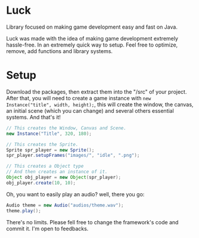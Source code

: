 # Luck

Library focused on making game development easy and fast on Java.

Luck was made with the idea of making game development extremely hassle-free. In an extremely quick way to setup.
Feel free to optimize, remove, add functions and library systems.

# Setup

Download the packages, then extract them into the "/src" of your project. After that, you will
need to create a game instance with ```new Instance("title", width, height);```, this will create the window, the
canvas, an initial scene (which you can change) and several others essential systems. And that's it!

```java
// This creates the Window, Canvas and Scene.
new Instance("Title", 320, 180);

// This creates the Sprite.
Sprite spr_player = new Sprite();
spr_player.setupFrames("images/", "idle", ".png");

// This creates a Object type
// And then creates an instance of it.
Object obj_player = new Object(spr_player);
obj_player.create(10, 10);
```

Oh, you want to easily play an audio? well, there you go:

```java
Audio theme = new Audio("audios/theme.wav");
theme.play();
```

There's no limits.
Please fell free to change the framework's code and commit it. I'm open to feedbacks.
